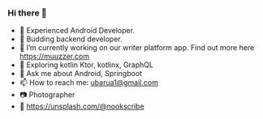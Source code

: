 ### Hi there 👋

<!--
**ubarua123/ubarua123** is a ✨ _special_ ✨ repository because its `README.md` (this file) appears on your GitHub profile. -->

- :iphone: Experienced Android Developer.
- :muscle: Budding backend developer.
- 🔭 I’m currently working on our writer platform app. Find out more here https://muuzzer.com
- 🌱 Exploring kotlin Ktor, kotlinx, GraphQL
- 💬 Ask me about Android, Springboot
- 📫 How to reach me: ubarua1@gmail.com
- :camera: Photographer
- :link: https://unsplash.com/@nookscribe
